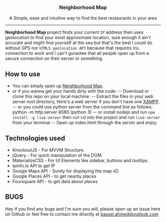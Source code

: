 <p align="center">
	<h3 align="center" style="font-weight: 700">Neighborhood Map</h3>
	<p align="center">
		A Simple, ease and intuitive way to find the best restaurants in your area
		<hr>
	</p>
</p>


**Neighborhood Map** project finds your current `IP` address then uses geolocation to find your most approximate location, sure enough it ain't accurate and might find yourself at the sea but that's the best I could do without GPS nor `HTML5 geolocation API` because that requires `SSL` connection to work and I can't gurantee that all people open up from a secure connection on their server or something.

## How to use
- You can simply open up [Neighborhood Map](https://basselahmed.github.io/udacity-neighborhood-map/).
- or if you wanna get your hands dirty with the code:
-- Download or clone this repo on your local machine.
-- Extract the files in your web server root directory, Here's a web server if you don't have one [XAMPP](https://www.apachefriends.org/download.html).
-- or you could use python server from the command line as follows: python -m http.server 8080 (python 3)
-- or install nodejs and run `npm install -g live-server` then run cd into the project and run `live-server` from your terminal
-- Open up index.html through the server and enjoy.

## Technologies used
- KnockoutJS - For MVVM Structure.
- jQuery - For quick manipulation of the DOM.
- MaterializeCSS - For UI Elements like sidebar, buttons and tooltips.
- ipinfo.io API to get IP
- Google Maps API - Surely for displaying the map xD.
- Google Places API - to get nearby places
- Foursquare API - to get data about places

## BUGS
Hey if you find any bugs and I'm sure you will, please open up an issue here on Github or feel free to contact me directly at [bassel.ahmed@outlook.com ](mailto:bassel.ahmed@outlook.com)